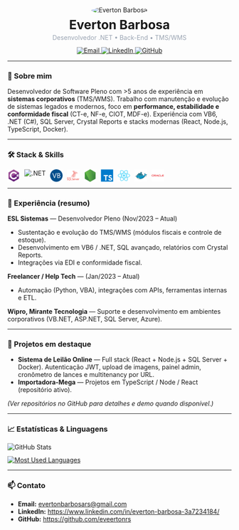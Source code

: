 <!-- README.md - Everton Barbosa (HTML + Markdown) -->
<div align="center" style="line-height:1.2">
  <img src="https://github.com/eveertonrs.png" alt="Everton Barbosa" width="140" style="border-radius:50%;"/>
  <h1 style="margin:8px 0 0;">Everton Barbosa</h1>
  <p style="margin:4px 0 12px; color:var(--color-muted,#9aa4b2)">Desenvolvedor .NET • Back-End • TMS/WMS</p>

  <!-- Contact badges -->
  <p style="margin:6px 0">
    <a href="mailto:evertonbarbosars@gmail.com">
      <img alt="Email" src="https://img.shields.io/badge/email-evertonbarbosars@gmail.com-blue?logo=gmail&style=for-the-badge" />
    </a>
    <a href="https://www.linkedin.com/in/everton-barbosa-3a7234184/">
      <img alt="LinkedIn" src="https://img.shields.io/badge/LinkedIn-Connect-blue?logo=linkedin&style=for-the-badge" />
    </a>
    <a href="https://github.com/eveertonrs">
      <img alt="GitHub" src="https://img.shields.io/badge/GitHub-eveertonrs-black?logo=github&style=for-the-badge" />
    </a>
  </p>
</div>

---

### 🔎 Sobre mim
Desenvolvedor de Software Pleno com >5 anos de experiência em **sistemas corporativos** (TMS/WMS). Trabalho com manutenção e evolução de sistemas legados e modernos, foco em **performance, estabilidade e conformidade fiscal** (CT-e, NF-e, CIOT, MDF-e). Experiência com VB6, .NET (C#), SQL Server, Crystal Reports e stacks modernas (React, Node.js, TypeScript, Docker).

---

### 🛠 Stack & Skills
<div style="display:flex;gap:10px;flex-wrap:wrap">
  <img alt="C#" src="https://raw.githubusercontent.com/devicons/devicon/master/icons/csharp/csharp-original.svg" height="28"/>
  <img alt=".NET" src="https://cdn.jsdelivr.net/gh/devicons/devicon/icons/dot-net/dot-net-plain-wordmark.svg" height="28"/>
  <img alt="VB6" src="https://raw.githubusercontent.com/devicons/devicon/master/icons/visualbasic/visualbasic-plain.svg" height="28"/>
  <img alt="SQL Server" src="https://raw.githubusercontent.com/devicons/devicon/master/icons/microsoftsqlserver/microsoftsqlserver-plain-wordmark.svg" height="28"/>
  <img alt="Node.js" src="https://raw.githubusercontent.com/devicons/devicon/master/icons/nodejs/nodejs-original.svg" height="28"/>
  <img alt="TypeScript" src="https://raw.githubusercontent.com/devicons/devicon/master/icons/typescript/typescript-original.svg" height="28"/>
  <img alt="React" src="https://raw.githubusercontent.com/devicons/devicon/master/icons/react/react-original.svg" height="28"/>
  <img alt="Docker" src="https://raw.githubusercontent.com/devicons/devicon/master/icons/docker/docker-original.svg" height="28"/>
  <img alt="Oracle" src="https://raw.githubusercontent.com/devicons/devicon/master/icons/oracle/oracle-original.svg" height="28"/>
</div>

---

### 💼 Experiência (resumo)
**ESL Sistemas** — Desenvolvedor Pleno (Nov/2023 – Atual)  
- Sustentação e evolução do TMS/WMS (módulos fiscais e controle de estoque).  
- Desenvolvimento em VB6 / .NET, SQL avançado, relatórios com Crystal Reports.  
- Integrações via EDI e conformidade fiscal.

**Freelancer / Help Tech** — (Jan/2023 – Atual)  
- Automação (Python, VBA), integrações com APIs, ferramentas internas e ETL.

**Wipro, Mirante Tecnologia** — Suporte e desenvolvimento em ambientes corporativos (VB.NET, ASP.NET, SQL Server, Azure).

---

### 🚀 Projetos em destaque
- **Sistema de Leilão Online** — Full stack (React + Node.js + SQL Server + Docker). Autenticação JWT, upload de imagens, painel admin, cronômetro de lances e multitenancy por URL.  
- **Importadora-Mega** — Projetos em TypeScript / Node / React (repositório ativo).

*(Ver repositórios no GitHub para detalhes e demo quando disponível.)*

---

### 📈 Estatísticas & Linguagens
<div style="display:flex;gap:12px;align-items:center;flex-wrap:wrap">
  <img alt="GitHub Stats" src="https://github-readme-stats.vercel.app/api?username=eveertonrs&show_icons=true&theme=dark&hide_border=true" width="420"/>
  <a href="https://github.com/eveertonrs/github-readme-stats">
    <img alt="Most Used Languages" src="https://github-readme-stats.vercel.app/api/top-langs/?username=eveertonrs&layout=compact&theme=dark&hide_border=true" width="260"/>
  </a>
</div>

---

### 📫 Contato
- **Email:** evertonbarbosars@gmail.com  
- **LinkedIn:** https://www.linkedin.com/in/everton-barbosa-3a7234184/  
- **GitHub:** https://github.com/eveertonrs
